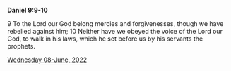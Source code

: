 **Daniel 9:9-10**

9 To the Lord our God belong mercies and forgivenesses, though we have rebelled against him; 10 Neither have we obeyed the voice of the Lord our God, to walk in his laws, which he set before us by his servants the prophets.

[Wednesday 08-June, 2022](https://t.me/s/daily_scripture)

